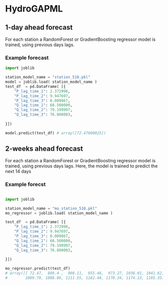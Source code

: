 # HydroGAPML


## 1-day ahead forecast

For each station a  RandomForest or GradientBoosting regressor model is trained, using previous days lags.


### Example forecast 




```python
import joblib

station_model_name = "station_518.pkl"
model = joblib.load( station_model_name ) 
test_df  = pd.DataFrame( [{
    "P_lag_time_1": 2.372996,
    "P_lag_time_2": 9.947697,
    "P_lag_time_3": 0.009867,
    "Q_lag_time_1": 68.500000,
    "Q_lag_time_2": 79.199997,
    "Q_lag_time_3": 76.800003,
    
}])

model.predict(test_df) # array([72.47600025])

``` 



## 2-weeks ahead forecast

For each station a  RandomForest or GradientBoosting regressor model is trained, using previous days lags.
Here, the model is trained to predict the next 14 days

### Example forecst



```python

import joblib

station_model_name = "mo_station_518.pkl"
mo_regressor = joblib.load( station_model_name ) 

test_df  = pd.DataFrame( [{
    "P_lag_time_1": 2.372996,
    "P_lag_time_2": 9.947697,
    "P_lag_time_3": 0.009867,
    "Q_lag_time_1": 68.500000,
    "Q_lag_time_2": 79.199997,
    "Q_lag_time_3": 76.800003,
    
}])

mo_regressor.predict(test_df) 
# array([[ 72.47,  889.4 ,  908.11,  955.46,  973.27, 1036.01, 1041.62,
#        1069.79, 1088.86, 1111.55, 1162.48, 1178.34, 1174.13, 1195.35]])
``` 